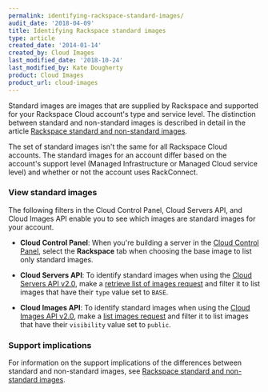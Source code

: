 ```yaml
---
permalink: identifying-rackspace-standard-images/
audit_date: '2018-04-09'
title: Identifying Rackspace standard images
type: article
created_date: '2014-01-14'
created_by: Cloud Images
last_modified_date: '2018-10-24'
last_modified_by: Kate Dougherty
product: Cloud Images
product_url: cloud-images
---
```


Standard images are images that are supplied by Rackspace and supported for
your Rackspace Cloud account's type and service level. The distinction
between standard and non-standard images is described in detail in the
article [Rackspace standard and non-standard
images](/support/how-to/rackspace-standard-and-non-standard-images).

The set of standard images isn't the same for all Rackspace Cloud
accounts. The standard images for an account differ based on the
account's support level (Managed Infrastructure or Managed Cloud service
level) and whether or not the account uses RackConnect.

### View standard images

The following filters in the Cloud Control Panel, Cloud Servers API, and
Cloud Images API enable you to see which images are standard images for
your account.

- **Cloud Control Panel**: When you're building a server in the [Cloud Control
  Panel](https://login.rackspace.com/), select the **Rackspace** tab when
  choosing the base image to list only standard images.

- **Cloud Servers API**: To identify standard images when using the [Cloud
  Servers API v2.0](https://developer.rackspace.com/docs/cloud-servers/v2/),
  make a [retrieve list of images
  request](https://developer.rackspace.com/docs/cloud-servers/v2/api-reference/svr-images-operations/#retrieve-list-of-images) and
  filter it to list images that have their `type` value set to `BASE`.

- **Cloud Images API**: To identify standard images when using the [Cloud
  Images API v2.0](https://developer.rackspace.com/docs/cloud-images/v2/),
  make a [list images
  request](https://developer.rackspace.com/docs/cloud-images/v2/api-reference/images-operations/#list-images) and filter it to list images that
  have their `visibility` value set to `public`.

### Support implications

For information on the support implications of the differences between
standard and non-standard images, see [Rackspace standard and non-standard
images](/support/how-to/rackspace-standard-and-non-standard-images).
